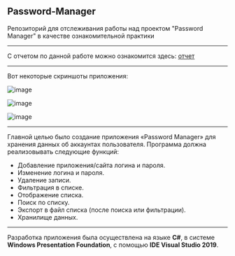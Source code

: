 ## Password-Manager
Репозиторий для отслеживания работы над проектом "Password Manager" в качестве ознакомительной практики

---

С отчетом по данной работе можно ознакомится здесь: [отчет](https://docs.google.com/document/d/1bsiRBxkPU9UF-bsE4TA3zhej3lsElvLQ5tFkWtEE3Kg/edit?usp=sharing)

---

Вот некоторые скриншоты приложения:

![image](https://user-images.githubusercontent.com/80484844/235194731-f04ab60b-2b72-4ddd-a96b-11a06fde1f89.png)

![image](https://user-images.githubusercontent.com/80484844/235194847-e95a3e13-0d4e-4b32-87c1-c13f03580c58.png)

![image](https://user-images.githubusercontent.com/80484844/235195627-d353e606-3974-4320-9826-729630f2fe3b.png)

---

Главной целью было создание приложения «Password Manager» для хранения данных об аккаунтах пользователя. Программа должна реализовывать следующие функций:
*	Добавление приложения/сайта логина и пароля.
*	Изменение логина и пароля.
*	Удаление записи. 
*	Фильтрация в списке.
*	Отображение списка.
*	Поиск по списку.
*	Экспорт в файл списка (после поиска или фильтрации).
*	Хранилище данных.

---

Разработка приложения была осуществлена на языке **C#**, в системе **Windows Presentation Foundation**, с помощью **IDE Visual Studio 2019**.
